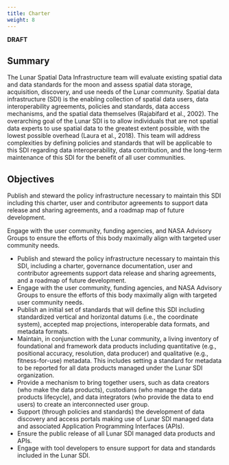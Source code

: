 ```yaml
---
title: Charter
weight: 8
---
```


**DRAFT**

## Summary
The Lunar Spatial Data Infrastructure team will evaluate existing spatial data and data standards for the moon and assess spatial data storage, acquisition, discovery, and use needs of the Lunar community. Spatial data infrastructure (SDI) is the enabling collection of spatial data users, data interoperability agreements, policies and standards, data access mechanisms, and the spatial data themselves (Rajabifard et al., 2002). The overarching goal of the Lunar SDI is to allow individuals that are not spatial data experts to use spatial data to the greatest extent possible, with the lowest possible overhead (Laura et al., 2018). This team will address complexities by defining policies and standards that will be applicable to this SDI regarding data interoperability, data contribution, and the long-term maintenance of this SDI for the benefit of all user communities.

## Objectives
Publish and steward the policy infrastructure necessary to maintain this SDI including this charter, user and contributor agreements to support data release and sharing agreements, and a roadmap map of future development.

Engage with the user community, funding agencies, and NASA Advisory Groups to ensure the efforts of this body maximally align with targeted user community needs.
- Publish and steward the policy infrastructure necessary to maintain this SDI, including a charter, governance documentation, user and contributor agreements support data release and sharing agreements, and a roadmap of future development.
- Engage with the user community, funding agencies, and NASA Advisory Groups to ensure the efforts of this body maximally align with targeted user community needs.
- Publish an initial set of standards that will define this SDI including standardized vertical and horizontal datums (i.e., the coordinate system), accepted map projections, interoperable data formats, and metadata formats.
- Maintain, in conjunction with the Lunar community, a living inventory of foundational and framework data products including quantitative (e.g., positional accuracy, resolution, data producer) and qualitative (e.g., fitness-for-use) metadata. This includes setting a standard for metadata to be reported for all data products managed under the Lunar SDI organization.
- Provide a mechanism to bring together users, such as data creators (who make the data products), custodians (who manage the data products lifecycle), and data integrators (who provide the data to end users) to create an interconnected user group.
- Support (through policies and standards) the development of data discovery and access portals making use of Lunar SDI managed data and associated Application Programming Interfaces (APIs).
- Ensure the public release of all Lunar SDI managed data products and APIs.
- Engage with tool developers to ensure support for data and standards included in the Lunar SDI.

